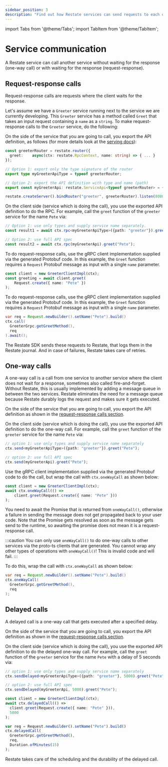 ```yaml
---
sidebar_position: 3
description: "Find out how Restate services can send requests to each other."
---
```


import Tabs from '@theme/Tabs';
import TabItem from '@theme/TabItem';

# Service communication
A Restate service can call another service without waiting for the response (one-way call) or with waiting for the response (request-response).

## Request-response calls
Request-response calls are requests where the client waits for the response.

Let's assume we have a `Greeter` service running next to the service we are currently developing.
This `Greeter` service has a method called `Greet` that takes an input request containing a `name` as a `string`.
To make request-response calls to the `Greeter` service, do the following:

<Tabs groupId="sdk">
<TabItem value="ts" label="Typescript" default>

On the side of the service that you are going to call, you export the API definition, as follows (for more details look at the [serving docs](/services/sdk/serving)): 

```ts
const greeterRouter = restate.router({
  greet:    async(ctx: restate.RpcContext, name: string) => { ... }
});

// Option 1: export only the type signature of the router
export type myGreeterApiType = typeof greeterRouter;

// Option 2: export the API definition with type and name (path)
export const myGreeterApi: restate.ServiceApi<typeof greeterRouter> = { path : "greeter" };

restate.createServer().bindRouter("greeter", greeterRouter).listen(8080);
```

On the client side (service which is doing the call), you use the exported API definition to do the RPC.
For example, call the `greet` function of the `greeter` service for the name `Pete` via:

```ts
// Option 1: use only types and supply service name separately. 
const result1 = await ctx.rpc<myGreeterApiType>({path: "greeter"}).greet("Pete");

// Option 2: use full API spec
const result2 = await ctx.rpc(myGreeterApi).greet("Pete");
```

</TabItem>
<TabItem value="ts-grpc" label="Typescript-gRPC">

To do request-response calls, use the gRPC client implementation supplied via the generated Protobuf code.
In this example, the `Greet` function requires a `Request` Protobuf message as input with a single `name` parameter.

```typescript
const client = new GreeterClientImpl(ctx);
const greeting = await client.greet(
    Request.create({ name: "Pete" })
);
```

</TabItem>
<TabItem value="java" label="Java">

To do request-response calls, use the gRPC client implementation supplied via the generated Protobuf code.
In this example, the `Greet` function requires a `Request` Protobuf message as input with a single `name` parameter.

```java
var req = Request.newBuilder().setName("Pete").build()
ctx.call(
  GreeterGrpc.getGreetMethod(),
  req
).await();
```

</TabItem>
</Tabs>

The Restate SDK sends these requests to Restate, that logs them in the Restate journal.
And in case of failures, Restate takes care of retries.


## One-way calls
A one-way call is a call from one service to another service where the client does not wait for a response, sometimes also called fire-and-forget.
Without Restate, this is usually implemented by adding a message queue in between the two services. 
Restate eliminates the need for a message queue because Restate durably logs the request and makes sure it gets executed.

<Tabs groupId="sdk">
<TabItem value="ts" label="Typescript" default>

On the side of the service that you are going to call, you export the API definition as shown in the [request-response calls section](/services/sdk/service-communication#request-response-calls).

On the client side (service which is doing the call), you use the exported API definition to do the one-way call. For example, call the `greet` function of the `greeter` service for the name `Pete` via:

```ts
// option 1: use only types and supply service name separately
ctx.send<myGreeterApiType>({path: "greeter"}).greet("Pete");

// option 2: use full API spec
ctx.send(myGreeterApi).greet("Pete");
```

</TabItem>
<TabItem value="ts-grpc" label="Typescript-gRPC">

Use the gRPC client implementation supplied via the generated Protobuf code to do the call, but wrap the call with `ctx.oneWayCall` as shown below:

```typescript
const client = new GreeterClientImpl(ctx);
await ctx.oneWayCall(() =>
    client.greet(Request.create({ name: "Pete" }))
);
```

You need to await the Promise that is returned from `oneWayCall()`, otherwise a failure in sending the message does not get propagated back to your user code.
Note that the Promise gets resolved as soon as the message gets send to the runtime, so awaiting the promise does not mean it is a request-response call.

:::caution
You can only use `oneWayCall()` to do one-way calls to other services via the proto-ts clients that are generated.
You cannot wrap any other types of operations with `oneWayCall()`! This is invalid code and will fail.
:::


</TabItem>
<TabItem value="java" label="Java">

To do this, wrap the call with `ctx.oneWayCall` as shown below:

```java
var req = Request.newBuilder().setName("Pete").build()
ctx.oneWayCall(
  GreeterGrpc.getGreetMethod(),
  req
);
```

</TabItem>
</Tabs>


## Delayed calls
A delayed call is a one-way call that gets executed after a specified delay.


<Tabs groupId="sdk">
<TabItem value="ts" label="Typescript" default>

On the side of the service that you are going to call, you export the API definition as shown in the [request-response calls section](/services/sdk/service-communication#request-response-calls).

On the client side (service which is doing the call), you use the exported API definition to do the delayed one-way call. For example, call the `greet` function of the `greeter` service for the name `Pete` with a delay of 5 seconds  via:

```ts
// option 1: use only types and supply service name separately
ctx.sendDelayed<myGreeterApiType>({path: "greeter"}, 5000).greet("Pete");

// option 2: use full API spec
ctx.sendDelayed(myGreeterApi, 5000).greet("Pete");
```

</TabItem>
<TabItem value="ts-grpc" label="Typescript-gRPC">

```typescript
const client = new GreeterClientImpl(ctx);
await ctx.delayedCall(() =>
  client.greet(Request.create({ name: "Pete" })),
  5000
);
```

</TabItem>
<TabItem value="java" label="Java">

```typescript
var req = Request.newBuilder().setName("Pete").build()
ctx.delayedCall(
  GreeterGrpc.getGreetMethod(),
  req,
  Duration.ofMinutes(15)
);
```

</TabItem>
</Tabs>


Restate takes care of the scheduling and the durability of the delayed call.